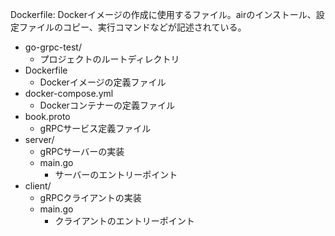 Dockerfile: Dockerイメージの作成に使用するファイル。airのインストール、設定ファイルのコピー、実行コマンドなどが記述されている。

- go-grpc-test/
  - プロジェクトのルートディレクトリ
- Dockerfile
  - Dockerイメージの定義ファイル
- docker-compose.yml
  - Dockerコンテナーの定義ファイル
- book.proto
  - gRPCサービス定義ファイル
- server/
  - gRPCサーバーの実装
  - main.go
    - サーバーのエントリーポイント
- client/
  - gRPCクライアントの実装
  - main.go
    - クライアントのエントリーポイント
